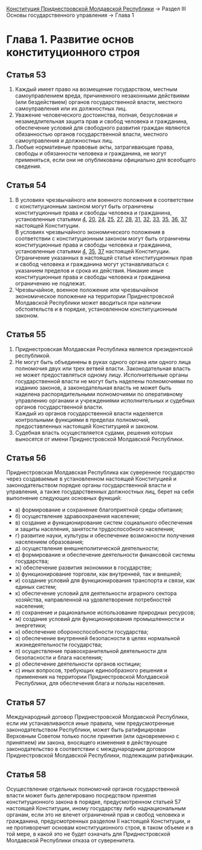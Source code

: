 [Конституция Приднестровской Молдавской Республики](README.md) → Раздел III Основы государственного управления → Глава 1

# Глава 1. Развитие основ конституционного строя

## <a name="article-53"></a> Статья 53

1. Каждый имеет право на возмещение государством, местным самоуправлением вреда, причиненного незаконными действиями (или бездействием) органов государственной власти, местного самоуправления или их должностных лиц.
2. Уважение человеческого достоинства, полная, безусловная и незамедлительная защита прав и свобод человека и гражданина, обеспечение условий для свободного развития граждан являются обязанностью органов государственной власти, местного самоуправления и должностных лиц.
3. Любые нормативные правовые акты, затрагивающие права, свободы и обязанности человека и гражданина, не могут применяться, если они не опубликованы официально для всеобщего сведения.

## <a name="article-54"></a> Статья 54

1. В условиях чрезвычайного или военного положения в соответствии с конституционным законом могут быть ограничены конституционные права и свободы человека и гражданина, установленные статьями [4](../Section-1.md#article-4), [20](../Section-2.md#article-20), [24](../Section-2.md#article-24), [25](../Section-2.md#article-25), [27](../Section-2.md#article-27), [28](../Section-2.md#article-28), [31](../Section-2.md#article-31), [32](../Section-2.md#article-32), [33](../Section-2.md#article-33), [35](../Section-2.md#article-35), [36](../Section-2.md#article-36), [37](../Section-2.md#article-37) настоящей Конституции.<br/>В условиях чрезвычайного экономического положения в соответствии с конституционным законом могут быть ограничены конституционные права и свободы человека и гражданина, установленные статьями [4](../Section-2.md#article-4), [35](../Section-2.md#article-35), [37](../Section-2.md#article-37) настоящей Конституции.<br/>Ограничение указанных в настоящей статье конституционных прав и свобод человека и гражданина могут устанавливаться с указанием пределов и срока их действия. Никакие иные конституционные права и свободы человека и гражданина ограничению не подлежат.
2. Чрезвычайное, военное положение или чрезвычайное экономическое положение на территории Приднестровской Молдавской Республики может вводиться при наличии обстоятельств и в порядке, установленном конституционным законом.

## <a name="article-55"></a> Статья 55

1. Приднестровская Молдавская Республика является президентской республикой.
2. Не могут быть объединены в руках одного органа или одного лица полномочия двух или трех ветвей власти. Законодательная власть не может предоставляться одному лицу. Исполнительные органы государственной власти не могут быть наделены полномочиями по изданию законов, а законодательная власть не может быть наделена распорядительными полномочиями по оперативному управлению органами и учреждениями исполнительных и судебных органов государственной власти.<br/>Каждый из органов государственной власти наделяется контрольными функциями в пределах полномочий, предоставленных настоящей Конституцией и законом.
3. Судебная власть осуществляется судами, решения которых выносятся от имени Приднестровской Молдавской Республики.

## <a name="article-56"></a> Статья 56

Приднестровская Молдавская Республика как суверенное государство через создаваемые в установленном настоящей Конституцией и законодательством порядке органы государственной власти и управления, а также государственных должностных лиц, берет на себя выполнение следующих основных функций:

- а) формирование и сохранение благоприятной среды обитания;
- б) осуществление здравоохранения населения;
- в) создание и функционирование систем социального обеспечения и защиты населения, занятости трудоспособного населения;
- г) развитие науки, культуры и обеспечение возможности получения населением образования;
- д) осуществление внешнеполитической деятельности;
- е) формирование и обеспечение деятельности финансовой системы государства;
- ж) обеспечение развития экономики в государстве;
- з) функционирование торговли, как внутренней, так и внешней;
- и) создание условий для функционирования транспорта и связи, как единых систем;
- к) обеспечение условий для деятельности аграрного сектора хозяйства, направленной на удовлетворение потребностей населения;
- л) сохранение и рациональное использование природных ресурсов;
- м) создание условий для функционирования промышленности и энергетики;
- н) обеспечение обороноспособности государства;
- о) обеспечение внутренней безопасности в целях нормальной жизнедеятельности государства;
- п) осуществление правоохранительной деятельности для безопасности и блага населения;
- р) обеспечение деятельности органов юстиции;
- с) иных вопросов, требующих единообразного решения и применения на территории Приднестровской Молдавской Республики, для обеспечения блага и пользы населения.

## <a name="article-57"></a> Статья 57

Международный договор Приднестровской Молдавской Республики, если им устанавливаются иные правила, чем предусмотренные законодательством Республики, может быть ратифицирован Верховным Советом только после принятия (или одновременно с принятием) им закона, вносящего изменения в действующее законодательство в соответствии с международным договором Приднестровской Молдавской Республики, подлежащим ратификации.

## <a name="article-58"></a> Статья 58

Осуществление отдельных полномочий органов государственной власти может быть делегировано посредством принятия конституционного закона в порядке, предусмотренном статьей 57 настоящей Конституции, иному государству либо наднациональным органам, если это не влечет ограничений прав и свобод человека и гражданина, предусмотренных разделом II настоящей Конституции, и не противоречит основам конституционного строя, в таком объеме и в той мере, в какой это не будет означать для Приднестровской Молдавской Республики отказа от суверенитета.